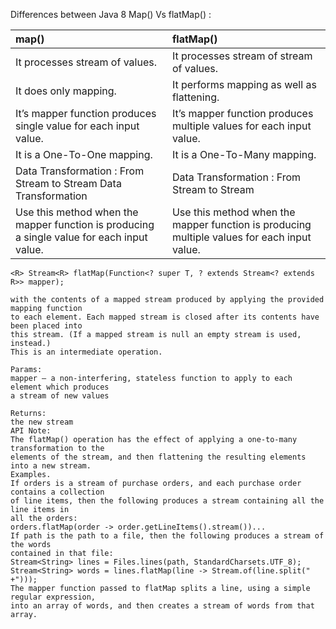Differences between Java 8 Map() Vs flatMap() :

| map()                                                                                       | 	                                    flatMap()                                              |
|:--------------------------------------------------------------------------------------------|:--------------------------------------------------------------------------------------------|
| It processes stream of values.	                                                             | It processes stream of stream of values.                                                    |                                                              
| It does only mapping.	                                                                      | It performs mapping as well as flattening.                                                  |                                                            
| It’s mapper function produces   single value for each input value.	                         | It’s mapper function produces multiple values for each input value.                         |
| It is a One-To-One mapping.	                                                                | It is a One-To-Many mapping.                                                                |                                                                         
| Data Transformation : From Stream to Stream	Data Transformation                             |Data Transformation : From Stream<Stream> to Stream                                                             |                                                                         
| Use this method when the mapper function is producing a single value for each input value.	 | Use this method when the mapper function is producing multiple values for each input value. |            


```<R> Stream<R> flatMap(Function<? super T, ? extends Stream<? extends R>> mapper);```

```Returns a stream consisting of the results of replacing each element of this stream
with the contents of a mapped stream produced by applying the provided mapping function 
to each element. Each mapped stream is closed after its contents have been placed into 
this stream. (If a mapped stream is null an empty stream is used, instead.)
This is an intermediate operation.

Params:
mapper – a non-interfering, stateless function to apply to each element which produces 
a stream of new values

Returns:
the new stream
API Note:
The flatMap() operation has the effect of applying a one-to-many transformation to the 
elements of the stream, and then flattening the resulting elements into a new stream.
Examples.
If orders is a stream of purchase orders, and each purchase order contains a collection
of line items, then the following produces a stream containing all the line items in 
all the orders:
orders.flatMap(order -> order.getLineItems().stream())...
If path is the path to a file, then the following produces a stream of the words 
contained in that file:
Stream<String> lines = Files.lines(path, StandardCharsets.UTF_8);  
Stream<String> words = lines.flatMap(line -> Stream.of(line.split(" +")));
The mapper function passed to flatMap splits a line, using a simple regular expression,
into an array of words, and then creates a stream of words from that array.